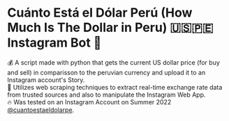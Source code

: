 # Cuánto Está el Dólar Perú (How Much Is The Dollar in Peru) 🇺🇸🇵🇪 Instagram Bot 🤖

💰 A script made with python that gets the current US dollar price (for buy and sell) in comparisson to the peruvian currency and upload it to an Instagram account's Story. <br />
🤖 Utilizes web scraping techniques to extract real-time exchange rate data from trusted sources and also to manipulate the Instagram Web App.<br />
🔥 Was tested on an Instagram Account on Summer 2022 <a href="https://www.instagram.com/cuantoestaeldolarpe/" target="_blank">@cuantoestaeldolarpe</a>.
